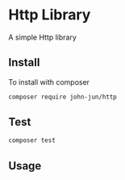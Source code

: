 Http Library
=============
A simple Http library

Install
-------
To install with composer
```sh
composer require john-jun/http
```

Test
-----
```sh
composer test
```

Usage
-----
